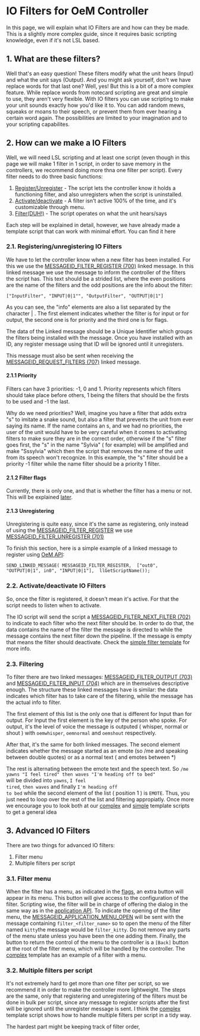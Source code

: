 # IO Filters for OeM Controller

In this page, we will explain what IO Filters are and how can they be made. This is a slightly more complex guide, since it requires basic scripting knowledge, even if it's not LSL based.

## 1. What are these filters?

Well that's an easy question! These filters modify what the unit hears (Input) and what the unit says (Output). And you might ask yourself, don't we have replace words for that last one? Well, yes! But this is a bit of a more complex feature. While replace words from notecard scripting are great and simple to use, they aren't very flexible. With IO filters you can use scripting to make your unit sounds exactly how you'd like it to. You can add random mews, squeaks or moans to their speech, or prevent them from ever hearing a certain word again. The possibilities are limited to your imagination and to your scripting capabilites.

## 2. How can we make a IO Filters

Well, we will need LSL scripting and at least one script (even though in this page we will make 1 filter in 1 script, in order to save memory in the controllers, we recommend doing more thna one filter per script). Every filter needs to do three basic functions:

1. [Register/Unregister](#21-registeringunregistering-io-filters) - The script lets the controller know it holds a functioning filter, and also unregisters when the script is uninstalled.
2. [Activate/deactivate](#22-activatedeactivate-io-filters) - A filter isn't active 100% of the time, and it's customizable through menu.
3. [Filter(DUH!)](#23-filtering) - The script operates on what the unit hears/says

Each step will be explained in detail, however, we have already made a template script that can work with minimal effort. You can find it here

### 2.1. Registering/unregistering IO Filters

We have to let the controller know when a new filter has been installed. For this we use the [MESSAGEID_FILTER_REGISTER (700)](./lsl/OeM_Api.lsl) linked message. In this linked message we use the message to inform the controller of the filters the script has. This text should be a strided list, where the even positions are the name of the filters and the odd positions are the info about the filter:

    ["InputFilter", "INPUT|0|1"", "OutputFilter", "OUTPUT|0|1"]

As you can see, the "info" elements are also a list separated by the character | . The first element indicates whether the filter is for input or for output, the second one is for priority and the third one is for flags.

The data of the Linked message should be a Unique Identifier which groups the filters being installed with the message. Once you have installed with an ID, any register message using that ID will be ignored until it unregisters.

This message must also be sent when receiving the [MESSAGEID_REQUEST_FILTERS (707)](./lsl/OeM_Api.lsl) linked message.

#### 2.1.1 Priority

Filters can have 3 priorities: -1, 0 and 1. Priority represents which filters should take place before others, 1 being the filters that should be the firsts to be used and -1 the last.

Why do we need priorities? Well, imagine you have a filter that adds extra "s" to imitate a snake sound, but also a filter that prevents the unit from ever saying its name. If the name contains an s, and we had no priorities, the user of the unit would have to be very careful when it comes to activating filters to make sure they are in the correct order, otherwise if the "s" filter goes first, the "s" in the name "Sylvia" ( for example) will be amplified and make "Sssylvia" which then the script that removes the name of the unit from its speech won't recognize. In this example, the "s" filter should be a priority -1 filter while the name filter should be a priority 1 filter.

#### 2.1.2 Filter flags

Currently, there is only one, and that is whether the filter has a menu or not. This will be explained [later](#31-filter-menu).

#### 2.1.3 Unregistering

Unregistering is quite easy, since it's the same as registering, only instead of using the [MESSAGEID_FILTER_REGISTER](./lsl/OeM_Api.lsl) we use [MESSAGEID_FILTER_UNREGISTER (701)](./lsl/OeM_Api.lsl)

To finish this section, here is a simple example of a linked message to register using [OeM API](./lsl/OeM_Api.lsl):

```lsl
SEND_LINKED_MESSAGE( MESSAGEID_FILTER_REGISTER,  ["out0", "OUTPUT|0|1", in0", "INPUT|0|1"],  llGetScriptName());
```

### 2.2. Activate/deactivate IO Filters

So, once the filter is registered, it doesn't mean it's active. For that the script needs to listen when to activate. 

The IO script will send the script a [MESSAGEID_FILTER_NEXT_FILTER (702)](./lsl/OeM_Api.lsl) to indicate to each filter who the next filter should be.
In order to do that, the data contains the name of the filter the message is directed to while the message contains the next filter down the pipeline.
If the message is empty that means the filter should deactivate. Check the [simple filter template](./lsl/Filter_simple_template.lsl) for more info.


### 2.3. Filtering

To filter there are two linked messages: [MESSAGEID_FILTER_OUTPUT (703)](./lsl/OeM_Api.lsl) and [MESSAGEID_FILTER_INPUT (704)](./lsl/OeM_Api.lsl) which are in themselves descriptive enough. The structure these linked messages have is similar: the data indicates which filter has to take care of the filtering, while the message has the actual info to filter.

The first element of this list is the only one that is different for Input than for output. For Input the first element is the key of the person who spoke.
For output, it's the level of voice the message is outputed ( whisper, normal or shout ) with <code>oemwhisper</code>, <code>oemnormal</code> and <code>oemshout</code> respectively.

After that, it's the same for both linked messages. The second element indicates whether the message started as an emote (so /me and speaking between double quotes) or as a normal text ( and emotes between *)

The rest is alternating between the emote text and the speech text. So <code>/me yawns "I feel tired" then waves "I'm heading off to bed" </code> will be divided into <code>yawns</code>, <code>I feel tired</code>, <code>then waves</code> and finally <code>I'm heading off to bed</code> while the second element of the list ( position 1 ) is <code>EMOTE</code>. Thus, you just need to loop over the rest of the list and filtering appropiatly. Once more we encourage you to look both at our [complex]((./lsl/Filter_complex_template.lsl)) and [simple](./lsl/Filter_simple_template.lsl) template scripts to get a general idea

## 3. Advanced IO Filters

There are two things for advanced IO filters:

1. Filter menu
2. Multiple filters per script

### 3.1. Filter menu

When the filter has a menu, as indicated in the [flags](#212-filter-flags), an extra button will appear in its menu. This button will give access to the configuration of the filter. Scripting wise, the filter will be in charge of offering the dialog in the same way as in the [application API](./application_api.md#menus). To indicate the opening of the filter menu, the [MESSAGEID_APPLICATION_MENU_OPEN](./lsl/OeM_Api.lsl) will be sent with the message containing `filter_<filter_name>` so to open the menu of the filter named `kitty`the message would be `filter_kitty`. Do not remove any parts of the menu state unless you have been the one adding them. Finally, the button to return the control of the menu to the controller is a `[Back]` button at the root of the filter menu, which will be handled by the controller. The [complex]((./lsl/Filter_complex_template.lsl)) template has an example of a filter with a menu.

### 3.2. Multiple filters per script

It's not extremely hard to get more than one filter per script, so we recommend it in order to make the controller more lightweight. The steps are the same, only that registering and unregistering of the filters must be done in bulk per script, since any message to register scripts after the first will be ignored until the unregister message is sent. I think the [complex]((./lsl/Filter_complex_template.lsl)) template script shows how to handle multiple filters per script in a tidy way.

The hardest part might be keeping track of filter order, 
